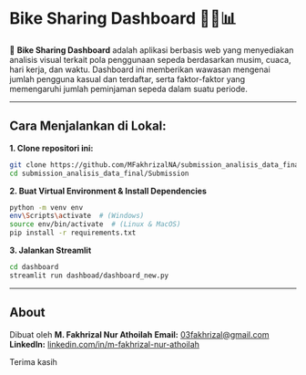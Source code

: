 # Bike Sharing Dashboard 🚴‍♂️📊
🚴 **Bike Sharing Dashboard** adalah aplikasi berbasis web yang menyediakan analisis visual terkait pola penggunaan sepeda berdasarkan musim, cuaca, hari kerja, dan waktu. Dashboard ini memberikan wawasan mengenai jumlah pengguna kasual dan terdaftar, serta faktor-faktor yang memengaruhi jumlah peminjaman sepeda dalam suatu periode.

---

## **Cara Menjalankan di Lokal:**

**1. Clone repositori ini:**  
   ```bash
   git clone https://github.com/MFakhrizalNA/submission_analisis_data_final.git
   cd submission_analisis_data_final/Submission
   ```

**2. Buat Virtual Environment & Install Dependencies**  
   ```bash
   python -m venv env
   env\Scripts\activate  # (Windows)
   source env/bin/activate  # (Linux & MacOS)
   pip install -r requirements.txt
   ```

**3. Jalankan Streamlit**  
   ```bash
   cd dashboard
   streamlit run dashboad/dashboard_new.py
   ```

---

## **About**

Dibuat oleh **M. Fakhrizal Nur Athoilah** 
**Email:** 03fakhrizal@gmail.com 
**LinkedIn:** [linkedin.com/in/m-fakhrizal-nur-athoilah](https://www.linkedin.com/in/m-fakhrizal-nur-athoilah/)

Terima kasih